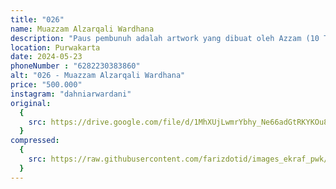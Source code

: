 ```yaml
---
title: "026"
name: Muazzam Alzarqali Wardhana
description: "Paus pembunuh adalah artwork yang dibuat oleh Azzam (10 Tahun) setelah menonton film documenter mengenai lumba-lumba ORCA. Meskipun sanggup membunuh mangsa yang lebih besar, Lumba-lumba Orca memiliki keterikatan lekat dengan anaknya. Ibu Orca bisa mengasuh bayi mereka bertahun-tahun hingga dewasa"
location: Purwakarta
date: 2024-05-23
phoneNumber : "6282230383860"
alt: "026 - Muazzam Alzarqali Wardhana"
price: "500.000"
instagram: "dahniarwardani"
original:
  {
    src: https://drive.google.com/file/d/1MhXUjLwmrYbhy_Ne66adGtRKYKOu8GHG/view?usp=sharing,
  }
compressed:
  {
    src: https://raw.githubusercontent.com/farizdotid/images_ekraf_pwk/main/purwarupa/compressed/026_muazzam.jpg,
  }
---
```

